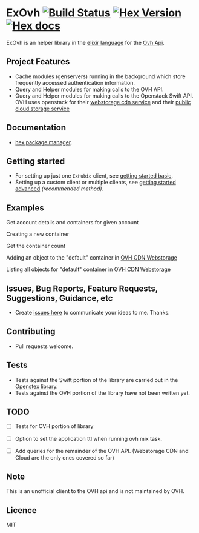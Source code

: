 # ExOvh [![Build Status](https://travis-ci.org/stephenmoloney/ex_ovh.svg)](https://travis-ci.org/stephenmoloney/ex_ovh) [![Hex Version](http://img.shields.io/hexpm/v/ex_ovh.svg?style=flat)](https://hex.pm/packages/ex_ovh) [![Hex docs](http://img.shields.io/badge/hex.pm-docs-green.svg?style=flat)](https://hexdocs.pm/ex_ovh)

ExOvh is an helper library in the [elixir language](http://elixir-lang.org/) for the [Ovh Api](https://api.ovh.com/).


## Project Features

- Cache modules (genservers) running in the background which store frequently accessed authentication information.
- Query and Helper modules for making calls to the OVH API.
- Query and Helper modules for making calls to the Openstack Swift API. OVH uses openstack for their [webstorage cdn service](https://www.ovh.ie/cdn/webstorage/)
and their [public cloud storage service](https://www.ovh.ie/cloud/storage/)


## Documentation

- [hex package manager](https://hexdocs.pm/ex_hubic/api-reference.html).

## Getting started
  
- For setting up just one `ExHubic` client, see [getting started basic](https://hexdocs.pm/ex_hubic/doc/getting_started_basic.md.html).
- Setting up a custom client or multiple clients, see [getting started advanced](https://hexdocs.pm/ex_hubic/doc/getting_started_advanced.md.html) *(recommended method)*.

## Examples


Get account details and containers for given account
``` ```

Creating a new container
``` ```

Get the container count
``` ```

Adding an object to the "default" container in [OVH CDN Webstorage](https://www.ovh.ie/cdn/webstorage/)
``` ```

Listing all objects for "default" container in [OVH CDN Webstorage](https://www.ovh.ie/cdn/webstorage/)
``` ```



## Issues, Bug Reports, Feature Requests, Suggestions, Guidance, etc
- Create [issues here](https://github.com/stephenmoloney/ex_ovh/issues/new) to communicate your ideas to me. Thanks. 


## Contributing
- Pull requests welcome.


## Tests

- Tests against the Swift portion of the library are carried out in the [Openstex library](https://github.com/stephenmoloney/openstex).
- Tests against the OVH portion of the library have not been written yet.


## TODO

- [ ] Tests for OVH portion of library
- [ ] Option to set the application ttl when running ovh mix task.
- [ ] Add queries for the remainder of the OVH API. (Webstorage CDN and Cloud are the only ones covered so far)


## Note 

This is an unofficial client to the OVH api and is not maintained by OVH.


## Licence 

MIT
